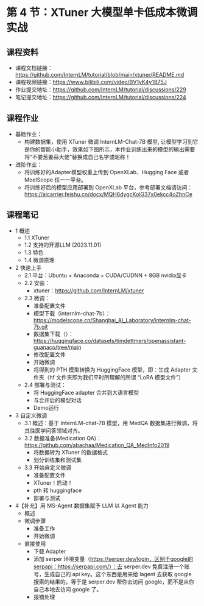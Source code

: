 # 第 4 节：XTuner 大模型单卡低成本微调实战

## 课程资料
- 课程文档链接：https://github.com/InternLM/tutorial/blob/main/xtuner/README.md
- 课程视频链接：https://www.bilibili.com/video/BV1yK4y1B75J
- 作业提交地址：https://github.com/InternLM/tutorial/discussions/229
- 笔记提交地址：https://github.com/InternLM/tutorial/discussions/224

## 课程作业
- 基础作业：
  - 构建数据集，使用 XTuner 微调 InternLM-Chat-7B 模型, 让模型学习到它是你的智能小助手，效果如下图所示，本作业训练出来的模型的输出需要将“不要葱姜蒜大佬”替换成自己名字或昵称！
- 进阶作业：
  - 将训练好的Adapter模型权重上传到 OpenXLab、Hugging Face 或者 MoelScope 任一一平台。
  - 将训练好后的模型应用部署到 OpenXLab 平台，参考部署文档请访问：https://aicarrier.feishu.cn/docx/MQH6dygcKolG37x0ekcc4oZhnCe

## 课程笔记
- 1 概述
  - 1.1 XTuner
  - 1.2 支持的开源LLM (2023.11.01)
  - 1.3 特色
  - 1.4 微调原理
- 2 快速上手
  - 2.1 平台：Ubuntu + Anaconda + CUDA/CUDNN + 8GB nvidia显卡
  - 2.2 安装：
    - xtuner：https://github.com/InternLM/xtuner
  - 2.3 微调：
    - 准备配置文件
    - 模型下载（internlm-chat-7b）：https://modelscope.cn/Shanghai_AI_Laboratory/internlm-chat-7b.git
    - 数据集下载（）：https://huggingface.co/datasets/timdettmers/openassistant-guanaco/tree/main
    - 修改配置文件
    - 开始微调
    - 将得到的 PTH 模型转换为 HuggingFace 模型，即：生成 Adapter 文件夹（hf 文件夹即为我们平时所理解的所谓 “LoRA 模型文件”）
  - 2.4 部署与测试：
    - 将 HuggingFace adapter 合并到大语言模型
    - 与合并后的模型对话
    - Demo运行
- 3 自定义微调
  - 3.1 概述：基于 InternLM-chat-7B 模型，用 MedQA 数据集进行微调，将其往医学问答领域对齐。
  - 3.2 数据准备(Medication QA)：https://github.com/abachaa/Medication_QA_MedInfo2019
    - 将数据转为 XTuner 的数据格式
    - 划分训练集和测试集
  - 3.3 开始自定义微调
    - 准备配置文件
    - XTuner！启动！
    - pth 转 huggingface
    - 部署与测试
- 4【补充】用 MS-Agent 数据集赋予 LLM 以 Agent 能力
  - 概述
  - 微调步骤
    - 准备工作
    - 开始微调
  - 直接使用
    - 下载 Adapter
    - 添加 serper 环境变量（https://serper.dev/login，区别于google的serpapi：https://serpapi.com/）：去 serper.dev 免费注册一个账号，生成自己的 api key。这个东西是用来给 lagent 去获取 google 搜索的结果的。等于是 serper.dev 帮你去访问 google，而不是从你自己本地去访问 google 了。
    - 报错处理